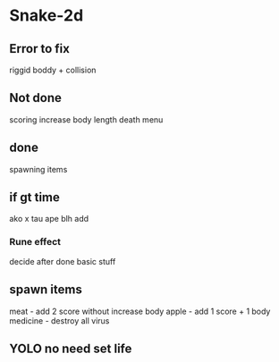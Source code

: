 # Snake-2d

## Error to fix
riggid boddy + collision

## Not done
scoring
increase body length
death
menu

## done
spawning items

## if gt time
ako x tau ape blh add

### Rune effect
decide after done basic stuff

## spawn items
meat - add 2 score without increase body
apple - add 1 score + 1 body
medicine - destroy all virus

## YOLO no need set life
